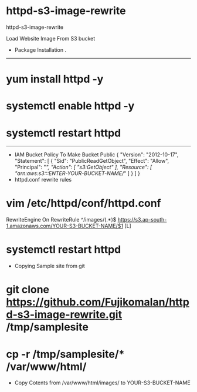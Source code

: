 # httpd-s3-image-rewrite
httpd-s3-image-rewrite

Load Website Image From S3 bucket
- Package Installation
.
---
# yum install httpd -y
# systemctl enable httpd -y
# systemctl restart httpd
---
- IAM Bucket Policy To Make Bucket Public
{
    "Version": "2012-10-17",
    "Statement": [
        {
            "Sid": "PublicReadGetObject",
            "Effect": "Allow",
            "Principal": "*",
            "Action": [
                "s3:GetObject"
            ],
            "Resource": [
                "arn:aws:s3:::ENTER-YOUR-BUCKET-NAME/*"
            ]
        }
    ]
}
- httpd.conf rewrite rules
# vim /etc/httpd/conf/httpd.conf
RewriteEngine On
RewriteRule ^/images/(.*)$  https://s3.ap-south-1.amazonaws.com/YOUR-S3-BUCKET-NAME/$1 [L]

# systemctl restart httpd
- Copying Sample site from git
# git clone https://github.com/Fujikomalan/httpd-s3-image-rewrite.git  /tmp/samplesite
# cp -r /tmp/samplesite/* /var/www/html/
- Copy Cotents from /var/www/html/images/ to YOUR-S3-BUCKET-NAME
